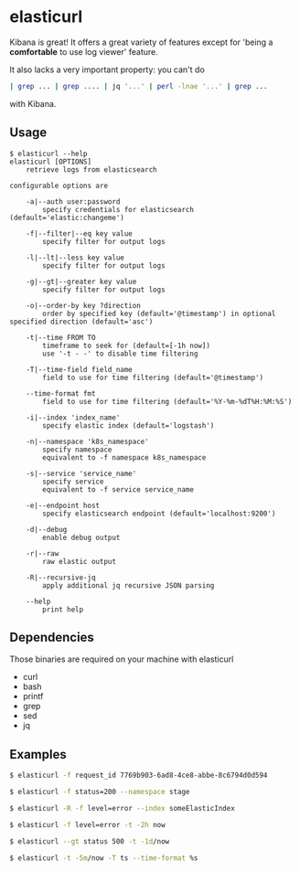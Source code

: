 # elasticurl

Kibana is great! It offers a great variety of features except for 'being a **comfortable** to use log viewer' feature.

It also lacks a very important property: you can't do
```bash
| grep ... | grep .... | jq '...' | perl -lnae '...' | grep ...
```

with Kibana.

## Usage

```
$ elasticurl --help
elasticurl [OPTIONS]
	retrieve logs from elasticsearch

configurable options are

	-a|--auth user:password
		specify credentials for elasticsearch (default='elastic:changeme')

	-f|--filter|--eq key value
		specify filter for output logs

	-l|--lt|--less key value
		specify filter for output logs

	-g|--gt|--greater key value
		specify filter for output logs

	-o|--order-by key ?direction
		order by specified key (default='@timestamp') in optional specified direction (default='asc')

	-t|--time FROM TO
		timeframe to seek for (default=[-1h now])
		use '-t - -' to disable time filtering

	-T|--time-field field_name
		field to use for time filtering (default='@timestamp')

	--time-format fmt
		field to use for time filtering (default='%Y-%m-%dT%H:%M:%S')

	-i|--index 'index_name'
		specify elastic index (default='logstash')

	-n|--namespace 'k8s_namespace'
		specify namespace
		equivalent to -f namespace k8s_namespace

	-s|--service 'service_name'
		specify service
		equivalent to -f service service_name

	-e|--endpoint host
		specify elasticsearch endpoint (default='localhost:9200')

	-d|--debug
		enable debug output

	-r|--raw
		raw elastic output

	-R|--recursive-jq
		apply additional jq recursive JSON parsing

	--help
		print help
```

## Dependencies

Those binaries are required on your machine with elasticurl
- curl
- bash
- printf
- grep
- sed
- jq

## Examples

```bash
$ elasticurl -f request_id 7769b903-6ad8-4ce8-abbe-8c6794d0d594

$ elasticurl -f status=200 --namespace stage

$ elasticurl -R -f level=error --index someElasticIndex

$ elasticurl -f level=error -t -2h now

$ elasticurl --gt status 500 -t -1d/now

$ elasticurl -t -5m/now -T ts --time-format %s
```
